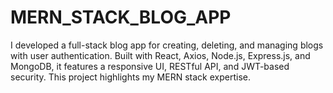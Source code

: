 # MERN_STACK_BLOG_APP
I developed a full-stack blog app for creating, deleting, and managing blogs with user authentication. Built with React, Axios, Node.js, Express.js, and MongoDB, it features a responsive UI, RESTful API, and JWT-based security. This project highlights my MERN stack expertise.
